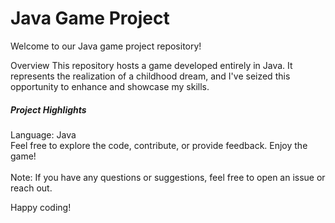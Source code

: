 <h1>Java Game Project</h1>
Welcome to our Java game project repository!

Overview
This repository hosts a game developed entirely in Java. It represents the realization of a childhood dream, and I've seized this opportunity to enhance and showcase my skills.

<h5>Project Highlights</h5>
Language: Java
</br>Feel free to explore the code, contribute, or provide feedback. Enjoy the game!
</br>
</br>Note: If you have any questions or suggestions, feel free to open an issue or reach out.

Happy coding!

